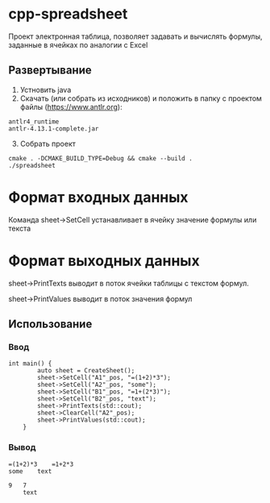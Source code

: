 # cpp-spreadsheet
Проект электронная таблица, позволяет задавать и вычислять формулы, заданные в ячейках по аналогии с Excel

## Развертывание
1. Устновить java
2. Скачать (или собрать из исходников) и положить в папку с проектом файлы (https://www.antlr.org):
```
antlr4_runtime
antlr-4.13.1-complete.jar
```
3.  Собрать проект
```
cmake . -DCMAKE_BUILD_TYPE=Debug && cmake --build .
./spreadsheet
```
# Формат входных данных
Команда sheet->SetCell устанавливает в ячейку значение формулы или текста
# Формат выходных данных
sheet->PrintTexts выводит в поток ячейки таблицы с текстом формул.

sheet->PrintValues выводит в поток значения формул
## Использование
### Ввод
```
int main() {
        auto sheet = CreateSheet();
        sheet->SetCell("A1"_pos, "=(1+2)*3");
        sheet->SetCell("A2"_pos, "some");
        sheet->SetCell("B1"_pos, "=1+(2*3)");
        sheet->SetCell("B2"_pos, "text");
        sheet->PrintTexts(std::cout);
        sheet->ClearCell("A2"_pos);
        sheet->PrintValues(std::cout);
    } 
```
### Вывод
```
=(1+2)*3	=1+2*3
some	text

9	7
	text
```
